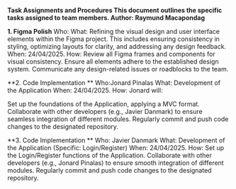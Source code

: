 **Task Assignments and Procedures
This document outlines the specific tasks assigned to team members.
Author: Raymund Macapondag**

**1. Figma Polish**
Who:
What: Refining the visual design and user interface elements within the Figma project. This includes ensuring consistency in styling, optimizing layouts for clarity, and addressing any  design feedback.
When: 24/04/2025.
How: 
Review all Figma frames and components for visual consistency.
Ensure all elements adhere to the established design system.
Communicate any design-related issues or roadblocks to the team.


**2. Code Implementation **
Who:Jonard Pinalas
What: Development of the Application
When: 24/04/2025.
How: Jonard will:

Set up the foundations of the Application, applying a MVC format.
Collaborate with other developers (e.g., Javier Danmark) to ensure seamless integration of different modules.
Regularly commit and push code changes to the designated repository.


**3. Code Implementation **
Who: Javier Danmark
What: Development of the Application (Specific: Login/Register)
When: 24/04/2025.
How:
Set up the Login/Register functions of the Application.
Collaborate with other developers (e.g., Jonard Pinalas) to ensure smooth integration of different modules.
Regularly commit and push code changes to the designated repository.
